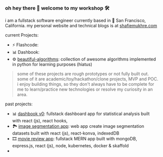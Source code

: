 ### oh hey there 👋 welcome to my workshop 🛠️

i am a fullstack software engineer currently based in 🌁 San Francisco, California. my personal website and technical blogs is at [shafiemukhre.com](https://shafiemukhre.com)

current Projects:
* ⚡️ Flashcode:
* 📊 Dashbook:
* ⚙️ [beautiful-algorithms](https://github.com/shafiemukhre/beautiful-algorithms): collection of awesome algorithms implemented in python for learning purposes (hiatus)

> some of these projects are rough prototypes or not fully built out. some of it are academic/toy/hackathon/clone projects, MVP and POC. i enjoy building things, so they don't always have to be complete for me to learn/practice new technologies or resolve my curiosity in an area. 

past projects:

* 📊 [dashbook v0](https://github.com/shafiemukhre/dashbook-archived): fullstack dashboard app for statistical analysis built with react (js), react hooks, 
* 🏞️ [image segmentation app](https://github.com/shafiemukhre/image-segmentation-app): web app create image segmentation datasets built with react (js), react-konva, indexedDB
* 🎞️ [movie review app](https://github.com/shafiemukhre/movie-review-app): fullstack MERN app built with mongoDB, express.js, react (js), node, kubernetes, docker & skaffold
* 




<!--
**shafiemukhre/shafiemukhre** is a ✨ _special_ ✨ repository because its `README.md` (this file) appears on your GitHub profile.

Here are some ideas to get you started:

- 🔭 I’m currently working on ...
- 🌱 I’m currently learning ...
- 👯 I’m looking to collaborate on ...
- 🤔 I’m looking for help with ...
- 💬 Ask me about ...
- 📫 How to reach me: ...
- 😄 Pronouns: ...
- ⚡ Fun fact: ...
-->
